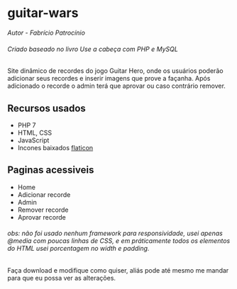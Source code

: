 # guitar-wars

*Autor - Fabrício Patrocínio*

###### Criado baseado no livro Use a cabeça com PHP e MySQL

Site dinâmico de recordes do jogo Guitar Hero, onde os usuários poderão adicionar seus recordes e inserir imagens que prove a façanha. Após adicionado o recorde o admin terá que aprovar ou caso contrário remover.

## Recursos usados
- PHP 7
- HTML, CSS
- JavaScript
- Incones baixados
[flaticon](https://www.flaticon.com/)

## Paginas acessiveis
- Home
- Adicionar recorde
- Admin
- Remover recorde
- Aprovar recorde

###### obs: não foi usado nenhum framework para responsividade, usei apenas *@media* com poucas linhas de CSS, e em práticamente todos os elementos do HTML usei porcentagem no *width* e *padding*.

Faça download e modifique como quiser, aliás pode até mesmo me mandar para que eu possa ver as alterações.
